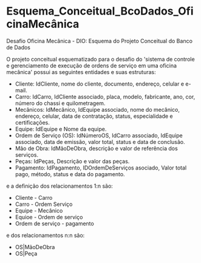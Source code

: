 # Esquema_Conceitual_BcoDados_OficinaMecânica
Desafio Oficina Mecânica - DIO: Esquema do Projeto Conceitual do Banco de Dados

O projeto conceitual esquematizado para o desafio do 'sistema de controle e gerenciamento de execução de ordens de serviço em uma oficina mecânica' possui as seguintes entidades e suas estruturas:

- Cliente: IdCliente, nome do cliente, documento, endereço, celular e e-mail.
- Carro: IdCarro, IdCliente associado, placa, modelo, fabricante, ano, cor, número do chassi e quilometragem.
- Mecânicos: IdMecânico, IdEquipe associado, nome do mecânico, endereço, celular, data de contratação, status, especialidade e certificações.
- Equipe: IdEquipe e Nome da equipe.
- Ordem de Serviço (OS): IdNúmeroOS, IdCarro associado, IdEquipe associado, data de emissão, valor total, status e data de conclusão.
- Mão de Obra: IdMãoDeObra, descrição e valor de referência dos serviços.
- Peças: IdPeças, Descrição e valor das peças.
- Pagamento: IdPagamento, IDOrdemDeServiços asociado, Valor total pago, método, status e data do pagamento.

e a definição dos relacionamentos 1:n são:

- Cliente - Carro
- Carro - Ordem Serviço
- Equipe - Mecânico
- Equioe - Ordem de serviço
- Ordem de serviço - pagamento
  
e dos relacionamentos n:n são:

- OS|MãoDeObra
- OS|Peça
  

